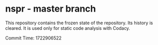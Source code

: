# nspr - master branch

This repository contains the frozen state of the repository.
Its history is cleared. It is used only for static code
analysis with Codacy.

Commit Time: 1722906522
